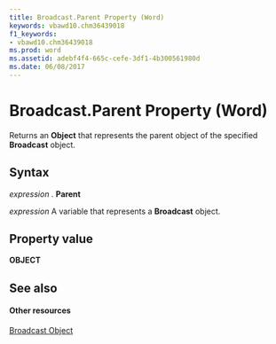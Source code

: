 ```yaml
---
title: Broadcast.Parent Property (Word)
keywords: vbawd10.chm36439018
f1_keywords:
- vbawd10.chm36439018
ms.prod: word
ms.assetid: adebf4f4-665c-cefe-3df1-4b300561980d
ms.date: 06/08/2017
---
```



# Broadcast.Parent Property (Word)

Returns an  **Object** that represents the parent object of the specified **Broadcast** object.


## Syntax

 _expression_ . **Parent**

 _expression_ A variable that represents a **Broadcast** object.


## Property value

 **OBJECT**


## See also


#### Other resources


[Broadcast Object](Word.broadcast.md)


